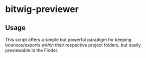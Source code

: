 # bitwig-previewer

## Usage
This script offers a simple but powerful paradigm for keeping bounces/exports *within* their respective project folders, but easily previewable in the Finder.